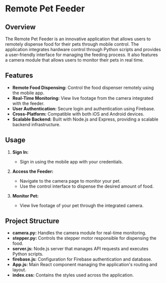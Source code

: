 # Remote Pet Feeder

## Overview

The Remote Pet Feeder is an innovative application that allows users to remotely dispense food for their pets through mobile control. The application integrates hardware control through Python scripts and provides a user-friendly interface for managing the feeding process. It also features a camera module that allows users to monitor their pets in real time.

## Features

- **Remote Food Dispensing:** Control the food dispenser remotely using the mobile app.
- **Real-Time Monitoring:** View live footage from the camera integrated with the feeder.
- **User Authentication:** Secure login and authentication using Firebase.
- **Cross-Platform:** Compatible with both iOS and Android devices.
- **Scalable Backend:** Built with Node.js and Express, providing a scalable backend infrastructure.


## Usage

1. **Sign In:**
   - Sign in using the mobile app with your credentials.

2. **Access the Feeder:**
   - Navigate to the camera page to monitor your pet.
   - Use the control interface to dispense the desired amount of food.

3. **Monitor Pet:**
   - View live footage of your pet through the integrated camera.

## Project Structure

- **camera.py:** Handles the camera module for real-time monitoring.
- **stepper.py:** Controls the stepper motor responsible for dispensing the food.
- **server.js:** Node.js server that manages API requests and executes Python scripts.
- **firebase.js:** Configuration for Firebase authentication and database.
- **App.js:** Main React component managing the application's routing and layout.
- **index.css:** Contains the styles used across the application.


